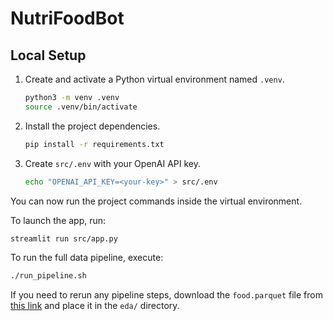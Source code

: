 # NutriFoodBot

## Local Setup

1. Create and activate a Python virtual environment named `.venv`.
   ```bash
   python3 -m venv .venv
   source .venv/bin/activate
   ```
2. Install the project dependencies.
   ```bash
   pip install -r requirements.txt
   ```
3. Create `src/.env` with your OpenAI API key.
   ```bash
   echo "OPENAI_API_KEY=<your-key>" > src/.env
   ```

You can now run the project commands inside the virtual environment.

To launch the app, run:
```bash
streamlit run src/app.py
```

To run the full data pipeline, execute:
```bash
./run_pipeline.sh
```

If you need to rerun any pipeline steps, download the `food.parquet` file from [this link](https://huggingface.co/datasets/openfoodfacts/product-database/tree/main) and place it in the `eda/` directory.
